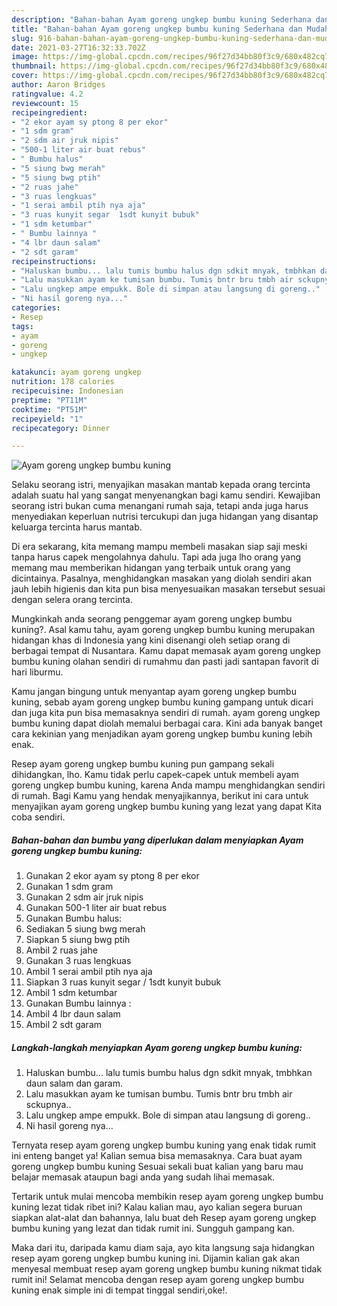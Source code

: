 ```yaml
---
description: "Bahan-bahan Ayam goreng ungkep bumbu kuning Sederhana dan Mudah Dibuat"
title: "Bahan-bahan Ayam goreng ungkep bumbu kuning Sederhana dan Mudah Dibuat"
slug: 916-bahan-bahan-ayam-goreng-ungkep-bumbu-kuning-sederhana-dan-mudah-dibuat
date: 2021-03-27T16:32:33.702Z
image: https://img-global.cpcdn.com/recipes/96f27d34bb80f3c9/680x482cq70/ayam-goreng-ungkep-bumbu-kuning-foto-resep-utama.jpg
thumbnail: https://img-global.cpcdn.com/recipes/96f27d34bb80f3c9/680x482cq70/ayam-goreng-ungkep-bumbu-kuning-foto-resep-utama.jpg
cover: https://img-global.cpcdn.com/recipes/96f27d34bb80f3c9/680x482cq70/ayam-goreng-ungkep-bumbu-kuning-foto-resep-utama.jpg
author: Aaron Bridges
ratingvalue: 4.2
reviewcount: 15
recipeingredient:
- "2 ekor ayam sy ptong 8 per ekor"
- "1 sdm gram"
- "2 sdm air jruk nipis"
- "500-1 liter air buat rebus"
- " Bumbu halus"
- "5 siung bwg merah"
- "5 siung bwg ptih"
- "2 ruas jahe"
- "3 ruas lengkuas"
- "1 serai ambil ptih nya aja"
- "3 ruas kunyit segar  1sdt kunyit bubuk"
- "1 sdm ketumbar"
- " Bumbu lainnya "
- "4 lbr daun salam"
- "2 sdt garam"
recipeinstructions:
- "Haluskan bumbu... lalu tumis bumbu halus dgn sdkit mnyak, tmbhkan daun salam dan garam."
- "Lalu masukkan ayam ke tumisan bumbu. Tumis bntr bru tmbh air sckupnya.."
- "Lalu ungkep ampe empukk. Bole di simpan atau langsung di goreng.."
- "Ni hasil goreng nya..."
categories:
- Resep
tags:
- ayam
- goreng
- ungkep

katakunci: ayam goreng ungkep 
nutrition: 178 calories
recipecuisine: Indonesian
preptime: "PT11M"
cooktime: "PT51M"
recipeyield: "1"
recipecategory: Dinner

---
```



![Ayam goreng ungkep bumbu kuning](https://img-global.cpcdn.com/recipes/96f27d34bb80f3c9/680x482cq70/ayam-goreng-ungkep-bumbu-kuning-foto-resep-utama.jpg)

Selaku seorang istri, menyajikan masakan mantab kepada orang tercinta adalah suatu hal yang sangat menyenangkan bagi kamu sendiri. Kewajiban seorang istri bukan cuma menangani rumah saja, tetapi anda juga harus menyediakan keperluan nutrisi tercukupi dan juga hidangan yang disantap keluarga tercinta harus mantab.

Di era  sekarang, kita memang mampu membeli masakan siap saji meski tanpa harus capek mengolahnya dahulu. Tapi ada juga lho orang yang memang mau memberikan hidangan yang terbaik untuk orang yang dicintainya. Pasalnya, menghidangkan masakan yang diolah sendiri akan jauh lebih higienis dan kita pun bisa menyesuaikan masakan tersebut sesuai dengan selera orang tercinta. 



Mungkinkah anda seorang penggemar ayam goreng ungkep bumbu kuning?. Asal kamu tahu, ayam goreng ungkep bumbu kuning merupakan hidangan khas di Indonesia yang kini disenangi oleh setiap orang di berbagai tempat di Nusantara. Kamu dapat memasak ayam goreng ungkep bumbu kuning olahan sendiri di rumahmu dan pasti jadi santapan favorit di hari liburmu.

Kamu jangan bingung untuk menyantap ayam goreng ungkep bumbu kuning, sebab ayam goreng ungkep bumbu kuning gampang untuk dicari dan juga kita pun bisa memasaknya sendiri di rumah. ayam goreng ungkep bumbu kuning dapat diolah memalui berbagai cara. Kini ada banyak banget cara kekinian yang menjadikan ayam goreng ungkep bumbu kuning lebih enak.

Resep ayam goreng ungkep bumbu kuning pun gampang sekali dihidangkan, lho. Kamu tidak perlu capek-capek untuk membeli ayam goreng ungkep bumbu kuning, karena Anda mampu menghidangkan sendiri di rumah. Bagi Kamu yang hendak menyajikannya, berikut ini cara untuk menyajikan ayam goreng ungkep bumbu kuning yang lezat yang dapat Kita coba sendiri.

<!--inarticleads1-->

##### Bahan-bahan dan bumbu yang diperlukan dalam menyiapkan Ayam goreng ungkep bumbu kuning:

1. Gunakan 2 ekor ayam sy ptong 8 per ekor
1. Gunakan 1 sdm gram
1. Gunakan 2 sdm air jruk nipis
1. Gunakan 500-1 liter air buat rebus
1. Gunakan  Bumbu halus:
1. Sediakan 5 siung bwg merah
1. Siapkan 5 siung bwg ptih
1. Ambil 2 ruas jahe
1. Gunakan 3 ruas lengkuas
1. Ambil 1 serai ambil ptih nya aja
1. Siapkan 3 ruas kunyit segar / 1sdt kunyit bubuk
1. Ambil 1 sdm ketumbar
1. Gunakan  Bumbu lainnya :
1. Ambil 4 lbr daun salam
1. Ambil 2 sdt garam




<!--inarticleads2-->

##### Langkah-langkah menyiapkan Ayam goreng ungkep bumbu kuning:

1. Haluskan bumbu... lalu tumis bumbu halus dgn sdkit mnyak, tmbhkan daun salam dan garam.
1. Lalu masukkan ayam ke tumisan bumbu. Tumis bntr bru tmbh air sckupnya..
1. Lalu ungkep ampe empukk. Bole di simpan atau langsung di goreng..
1. Ni hasil goreng nya...




Ternyata resep ayam goreng ungkep bumbu kuning yang enak tidak rumit ini enteng banget ya! Kalian semua bisa memasaknya. Cara buat ayam goreng ungkep bumbu kuning Sesuai sekali buat kalian yang baru mau belajar memasak ataupun bagi anda yang sudah lihai memasak.

Tertarik untuk mulai mencoba membikin resep ayam goreng ungkep bumbu kuning lezat tidak ribet ini? Kalau kalian mau, ayo kalian segera buruan siapkan alat-alat dan bahannya, lalu buat deh Resep ayam goreng ungkep bumbu kuning yang lezat dan tidak rumit ini. Sungguh gampang kan. 

Maka dari itu, daripada kamu diam saja, ayo kita langsung saja hidangkan resep ayam goreng ungkep bumbu kuning ini. Dijamin kalian gak akan menyesal membuat resep ayam goreng ungkep bumbu kuning nikmat tidak rumit ini! Selamat mencoba dengan resep ayam goreng ungkep bumbu kuning enak simple ini di tempat tinggal sendiri,oke!.

